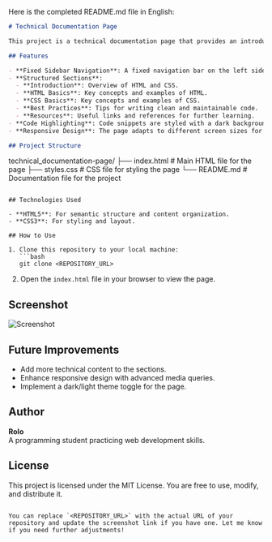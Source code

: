 Here is the completed README.md file in English:

```markdown
# Technical Documentation Page

This project is a technical documentation page that provides an introduction to the basics of HTML and CSS. It is designed to practice web development skills using **HTML** and **CSS**.

## Features

- **Fixed Sidebar Navigation**: A fixed navigation bar on the left side for easy access to different sections.
- **Structured Sections**:
  - **Introduction**: Overview of HTML and CSS.
  - **HTML Basics**: Key concepts and examples of HTML.
  - **CSS Basics**: Key concepts and examples of CSS.
  - **Best Practices**: Tips for writing clean and maintainable code.
  - **Resources**: Useful links and references for further learning.
- **Code Highlighting**: Code snippets are styled with a dark background for better readability.
- **Responsive Design**: The page adapts to different screen sizes for a better user experience.

## Project Structure

```
technical_documentation-page/
├── index.html       # Main HTML file for the page
├── styles.css       # CSS file for styling the page
└── README.md        # Documentation file for the project
```

## Technologies Used

- **HTML5**: For semantic structure and content organization.
- **CSS3**: For styling and layout.

## How to Use

1. Clone this repository to your local machine:
   ```bash
   git clone <REPOSITORY_URL>
   ```
2. Open the `index.html` file in your browser to view the page.

## Screenshot

![Screenshot](https://via.placeholder.com/800x400.png?text=Technical+Documentation+Page)

## Future Improvements

- Add more technical content to the sections.
- Enhance responsive design with advanced media queries.
- Implement a dark/light theme toggle for the page.

## Author

**Rolo**  
A programming student practicing web development skills.

## License

This project is licensed under the MIT License. You are free to use, modify, and distribute it.
```

You can replace `<REPOSITORY_URL>` with the actual URL of your repository and update the screenshot link if you have one. Let me know if you need further adjustments!